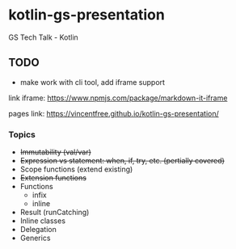 # kotlin-gs-presentation
GS Tech Talk - Kotlin

## TODO

* make work with cli tool, add iframe support

link iframe: https://www.npmjs.com/package/markdown-it-iframe

pages link: https://vincentfree.github.io/kotlin-gs-presentation/

### Topics

* ~~Immutability (val/var)~~
* ~~Expression vs statement: when, if, try, etc. (pertially covered)~~
* Scope functions (extend existing)
* ~~Extension functions~~ 
* Functions
    * infix
    * inline
* Result (runCatching)
* Inline classes
* Delegation
* Generics
